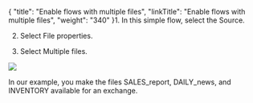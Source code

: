 {
    "title": "Enable flows with multiple files",
    "linkTitle": "Enable flows with multiple files",
    "weight": "340"
}1.  In this simple flow, select the Source.
2.  Select File properties.
3.  Select Multiple files.

![](/Images/TransferCFT/multiple_files.png)

In our example, you make the files SALES\_report, DAILY\_news, and INVENTORY available for an exchange.
